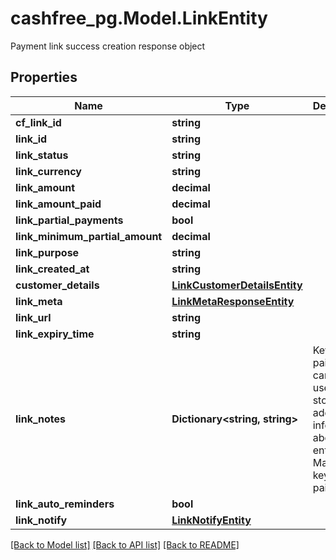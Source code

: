 # cashfree_pg.Model.LinkEntity
Payment link success creation response object

## Properties

Name | Type | Description | Notes
------------ | ------------- | ------------- | -------------
**cf_link_id** | **string** |  | [optional] 
**link_id** | **string** |  | [optional] 
**link_status** | **string** |  | [optional] 
**link_currency** | **string** |  | [optional] 
**link_amount** | **decimal** |  | [optional] 
**link_amount_paid** | **decimal** |  | [optional] 
**link_partial_payments** | **bool** |  | [optional] 
**link_minimum_partial_amount** | **decimal** |  | [optional] 
**link_purpose** | **string** |  | [optional] 
**link_created_at** | **string** |  | [optional] 
**customer_details** | [**LinkCustomerDetailsEntity**](LinkCustomerDetailsEntity.md) |  | [optional] 
**link_meta** | [**LinkMetaResponseEntity**](LinkMetaResponseEntity.md) |  | [optional] 
**link_url** | **string** |  | [optional] 
**link_expiry_time** | **string** |  | [optional] 
**link_notes** | **Dictionary&lt;string, string&gt;** | Key-value pair that can be used to store additional information about the entity. Maximum 5 key-value pairs | [optional] 
**link_auto_reminders** | **bool** |  | [optional] 
**link_notify** | [**LinkNotifyEntity**](LinkNotifyEntity.md) |  | [optional] 

[[Back to Model list]](../README.md#documentation-for-models) [[Back to API list]](../README.md#documentation-for-api-endpoints) [[Back to README]](../README.md)

